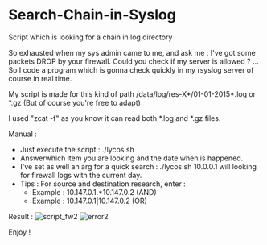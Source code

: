 # Search-Chain-in-Syslog
Script which is looking for a chain in log directory

So exhausted when my sys admin came to me, and ask me : I've got some packets DROP by your firewall. Could you check if my server is allowed ?
... So I code a program which is gonna check quickly in my rsyslog server of course in real time. 

My script is made for this kind of path /data/log/res-X*/01-01-2015*.log or *.gz  (But of course you're free to adapt) 

I used "zcat -f"  as you know it can read both *.log and *.gz files. 

Manual : 
- Just execute the script : ./lycos.sh 
- Answerwhich item you are looking and the date when is happened. 
- I've set as well an arg for a quick search : ./lycos.sh 10.0.0.1 will looking for firewall logs with the current day. 
- Tips : For source and destination research, enter : 
  - Example : 10.147.0.1.*10.147.0.2 (AND)
  - Example : 10.147.0.1|10.147.0.2 (OR)

Result :
![script_fw2](https://cloud.githubusercontent.com/assets/9777077/12340134/3ef914d4-bb19-11e5-9b5f-29a1e23740e6.jpg)
![error2](https://cloud.githubusercontent.com/assets/9777077/12153806/390f7b48-b4bc-11e5-8a77-2229a2ff0f73.png)


Enjoy ! 
